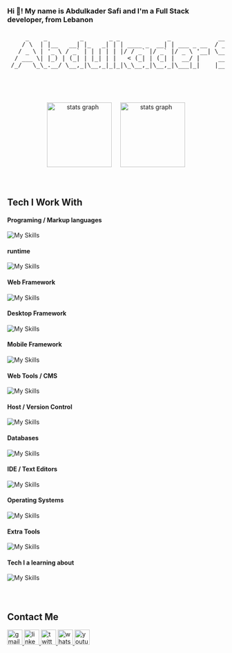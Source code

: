 <h3 align="left">Hi 👋! My name is Abdulkader Safi and I'm a Full Stack developer, from Lebanon</h3>

###

<p align="center">
  <pre>
     _    _         _       _ _             _             ____         __ _ 
    / \  | |__   __| |_   _| | | ____ _  __| | ___ _ __  / ___|  __ _ / _(_)
   / _ \ | '_ \ / _` | | | | | |/ / _` |/ _` |/ _ \ '__| \___ \ / _` | |_| |
  / ___ \| |_) | (_| | |_| | |   < (_| | (_| |  __/ |     ___) | (_| |  _| |
 /_/   \_\_.__/ \__,_|\__,_|_|_|\_\__,_|\__,_|\___|_|    |____/ \__,_|_| |_|
  </pre>
</p>

###

<br clear="both">

###

<div align="center" style="width: 100% ;display: flex; justify-content: center; align-item: center; gap: 20px;">
  <img src="https://github-readme-stats.vercel.app/api?username=Abdulkader-Safi&hide_title=false&hide_rank=false&show_icons=true&include_all_commits=true&count_private=true&disable_animations=false&theme=dracula&locale=en&hide_border=false" height="150" alt="stats graph"  />
  <img src="https://github-readme-streak-stats.herokuapp.com/?user=Abdulkader-Safi&locale=en&&theme=dracula" height="150" alt="stats graph"  />
</div>

###

<br clear="both">

## Tech I Work With

#### Programing / Markup languages

![My Skills](https://skillicons.dev/icons?i=html,css,js,ts,java,dart,lua,markdown)

#### runtime

![My Skills](https://skillicons.dev/icons?i=bun,nodejs)

#### Web Framework

![My Skills](https://skillicons.dev/icons?i=react,bootstrap,tailwind,next,nest,express,hono)

#### Desktop Framework

![My Skills](https://skillicons.dev/icons?i=electron)

#### Mobile Framework

![My Skills](https://skillicons.dev/icons?i=react,flutter)

#### Web Tools / CMS

![My Skills](https://skillicons.dev/icons?i=redux,prisma,vite,wordpress,strapi)

#### Host / Version Control

![My Skills](https://skillicons.dev/icons?i=git,github,aws,netlify,vercel)

#### Databases

![My Skills](https://skillicons.dev/icons?i=mongo,postgres,mysql,firebase,supabase)

#### IDE / Text Editors

![My Skills](https://skillicons.dev/icons?i=vscode,vim,neovim,androidstudio)

#### Operating Systems

![My Skills](https://skillicons.dev/icons?i=linux,ubuntu,arch,windows,apple)

#### Extra Tools

![My Skills](https://skillicons.dev/icons?i=docker,figma,arduino,obsidian,postman)

#### Tech I a learning about

![My Skills](https://skillicons.dev/icons?i=go,rust,tauri,spring,vue,htmx,graphql,jest,threejs,odoo)

###

<br clear="both">

## Contact Me

<div align="left">
  <a href="mailto:safi.abdulkader@gmai.com" target="_blank">
    <img src="https://img.shields.io/static/v1?message=Gmail&logo=gmail&label=&color=D14836&logoColor=white&labelColor=&style=for-the-badge" height="35" alt="gmail logo"  />
  </a>
  <a href="https://linkedin.com/in/abdulkader-safi" target="_blank">
    <img src="https://img.shields.io/static/v1?message=LinkedIn&logo=linkedin&label=&color=0077B5&logoColor=white&labelColor=&style=for-the-badge" height="35" alt="linkedin logo"  />
  </a>
  <a href="https://twitter.com/AbdulkaderSafi" target="_blank">
    <img src="https://img.shields.io/static/v1?message=X/TWITTER&logo=x&label=&color=000&logoColor=white&labelColor=&style=for-the-badge" height="35" alt="twitter logo"  />
  </a>
  <a href="https://wa.me/96560787763" target="_blank">
    <img src="https://img.shields.io/static/v1?message=Whatsapp&logo=whatsapp&label=&color=25D366&logoColor=white&labelColor=&style=for-the-badge" height="35" alt="whatsapp logo"  />
  </a>
  <a href="https://www.youtube.com/@abdulkadersafi" target="_blank">
    <img src="https://img.shields.io/static/v1?message=Youtube&logo=youtube&label=&color=FF0001&logoColor=white&labelColor=&style=for-the-badge" height="35" alt="youtube logo"  />
  </a>
</div>

###

<br clear="both">
